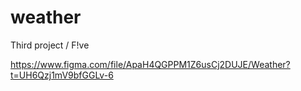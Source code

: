 # weather
Third project / F!ve

https://www.figma.com/file/ApaH4QGPPM1Z6usCj2DUJE/Weather?t=UH6Qzj1mV9bfGGLv-6
